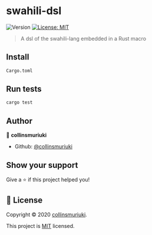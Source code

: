 # swahili-dsl
![Version](https://img.shields.io/badge/version-0.1.0-blue.svg?cacheSeconds=2592000)
[![License: MIT](https://img.shields.io/badge/License-MIT-yellow.svg)](LICENSE)

> A dsl of the swahili-lang embedded in a Rust macro

## Install

```sh
Cargo.toml
```

## Run tests

```sh
cargo test
```

## Author

👤 **collinsmuriuki**

* Github: [@collinsmuriuki](https://github.com/collinsmuriuki)

## Show your support

Give a ⭐️ if this project helped you!


## 📝 License

Copyright © 2020 [collinsmuriuki](https://github.com/collinsmuriuki).

This project is [MIT](LICENSE) licensed.
